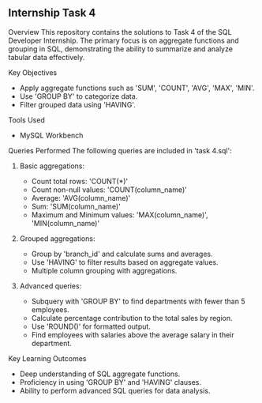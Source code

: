## Internship Task 4

Overview
This repository contains the solutions to Task 4 of the SQL Developer Internship. The primary focus is on aggregate functions and grouping in SQL, demonstrating the ability to summarize and analyze tabular data effectively.

Key Objectives
- Apply aggregate functions such as 'SUM', 'COUNT', 'AVG', 'MAX', 'MIN'.
- Use 'GROUP BY' to categorize data.
- Filter grouped data using 'HAVING'.

Tools Used
- MySQL Workbench

Queries Performed
The following queries are included in 'task 4.sql':

1. Basic aggregations:
   - Count total rows: 'COUNT(*)'
   - Count non-null values: 'COUNT(column_name)'
   - Average: 'AVG(column_name)'
   - Sum: 'SUM(column_name)'
   - Maximum and Minimum values: 'MAX(column_name)', 'MIN(column_name)'

2. Grouped aggregations:
   - Group by 'branch_id' and calculate sums and averages.
   - Use 'HAVING' to filter results based on aggregate values.
   - Multiple column grouping with aggregations.

3. Advanced queries:
   - Subquery with 'GROUP BY' to find departments with fewer than 5 employees.
   - Calculate percentage contribution to the total sales by region.
   - Use 'ROUND()' for formatted output.
   - Find employees with salaries above the average salary in their department.

Key Learning Outcomes
- Deep understanding of SQL aggregate functions.
- Proficiency in using 'GROUP BY' and 'HAVING' clauses.
- Ability to perform advanced SQL queries for data analysis.

